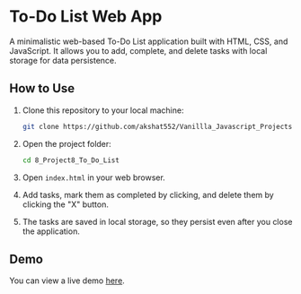 

# To-Do List Web App

A minimalistic web-based To-Do List application built with HTML, CSS, and JavaScript. It allows you to add, complete, and delete tasks with local storage for data persistence.

## How to Use

1. Clone this repository to your local machine:
   ```bash
   git clone https://github.com/akshat552/Vanillla_Javascript_Projects/tree/master/8_Project8_To_Do_List
   ```

2. Open the project folder:
   ```bash
   cd 8_Project8_To_Do_List
   ```

3. Open `index.html` in your web browser.

4. Add tasks, mark them as completed by clicking, and delete them by clicking the "X" button.

5. The tasks are saved in local storage, so they persist even after you close the application.

## Demo

You can view a live demo [here](https://akshat552.github.io/Vanillla_Javascript_Projects/8_Project8_To_Do_List/).

